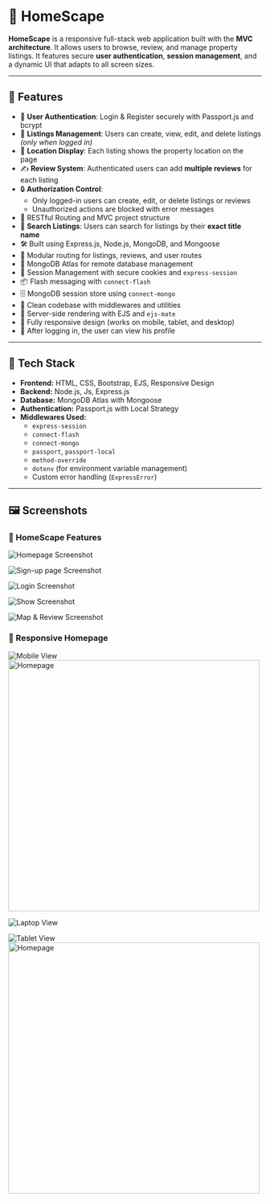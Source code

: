 # 🏡 HomeScape

**HomeScape** is a responsive full-stack web application built with the **MVC architecture**. It allows users to browse, review, and manage property listings. It features secure **user authentication**, **session management**, and a dynamic UI that adapts to all screen sizes.

---

## 🚀 Features

- 🔐 **User Authentication**: Login & Register securely with Passport.js and bcrypt
- 🏡 **Listings Management**: Users can create, view, edit, and delete listings *(only when logged in)*
- 📍 **Location Display**: Each listing shows the property location on the page
- ✍️ **Review System**: Authenticated users can add **multiple reviews** for each listing
- 🔒 **Authorization Control**:
  - Only logged-in users can create, edit, or delete listings or reviews
  - Unauthorized actions are blocked with error messages
- 🧭 RESTful Routing and MVC project structure
- 🔎 **Search Listings**: Users can search for listings by their **exact title name**
- 🛠️ Built using Express.js, Node.js, MongoDB, and Mongoose
- 📂 Modular routing for listings, reviews, and user routes
- 💾 MongoDB Atlas for remote database management
- 🔁 Session Management with secure cookies and `express-session`
- 📦 Flash messaging with `connect-flash`
- 🗄️ MongoDB session store using `connect-mongo`
- 🧠 Clean codebase with middlewares and utilities
- 🎨 Server-side rendering with EJS and `ejs-mate`
- 📱 Fully responsive design (works on mobile, tablet, and desktop)
- 🤖 After logging in, the user can view his profile

---

## 🧰 Tech Stack

- **Frontend:** HTML, CSS, Bootstrap, EJS, Responsive Design
- **Backend:** Node.js, Js, Express.js
- **Database:** MongoDB Atlas with Mongoose
- **Authentication:** Passport.js with Local Strategy
- **Middlewares Used:**
  - `express-session`
  - `connect-flash`
  - `connect-mongo`
  - `passport`, `passport-local`
  - `method-override`
  - `dotenv` (for environment variable management)
  - Custom error handling (`ExpressError`)

---


## 🖼️ Screenshots

### 📱 HomeScape Features
![Homepage Screenshot](./public/images/Macbook-Pro-home.png)

![Sign-up page Screenshot](./public/images/Macbook-Air-signup-front.png)

![Login Screenshot](./public/images/Macbook-Pro-login.png)

![Show Screenshot](./public/images/Macbook-Air-show-listing-front.png)

![Map & Review Screenshot](./public/images/Macbook-Air-map-front.png)


### 📱 Responsive Homepage

![Mobile View](./public/images/iPhone-14-Pro-home.png)
<img src="./public/images/iPhone-14-Pro-home.png" alt="Homepage" width="500"/>


![Laptop View](./public/images/Macbook-Pro-home.png)

![Tablet View](./public/images/iPad-home.png)
<img src="./public/images/iPad-home.png" alt="Homepage" width="500"/>
